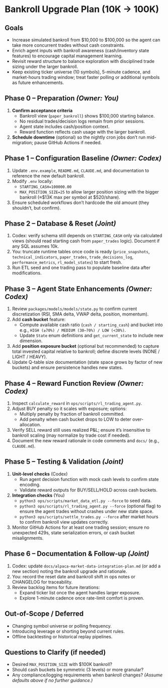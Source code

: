 # Bankroll Upgrade Plan (10K → 100K)

## Goals
- Increase simulated bankroll from $10,000 to $100,000 so the agent can take more concurrent trades without cash constraints.
- Enrich agent inputs with bankroll awareness (cash/inventory state features) to encourage capital management learning.
- Revisit reward structure to balance exploration with disciplined trade sizing under the larger bankroll.
- Keep existing ticker universe (10 symbols), 5-minute cadence, and market-hours trading window; treat faster polling or additional symbols as future enhancements.

## Phase 0 – Preparation *(Owner: You)*
1. **Confirm acceptance criteria**
   - Bankroll view (`paper_bankroll`) shows $100,000 starting balance.
   - No residual trades/decision logs remain from prior sessions.
   - Agent state includes cash/position context.
   - Reward function reflects cash usage with the larger bankroll.
2. **Schedule downtime** (optional) so the nightly cron jobs don’t run mid-migration; pause GitHub Actions if needed.

## Phase 1 – Configuration Baseline *(Owner: Codex)*
1. Update `.env.example`, `README.md`, `CLAUDE.md`, and documentation to reference the new default bankroll.
2. Modify `.env` locally:
   - `STARTING_CASH=100000.00`
   - `MAX_POSITION_SIZE=25` to allow larger position sizing with the bigger bankroll (≈$13K max per symbol at $520/share).
3. Ensure scheduled workflows don’t hardcode the old amount (they shouldn’t, but confirm).

## Phase 2 – Database & Reset *(Joint)*
1. Codex: verify schema still depends on `STARTING_CASH` only via calculated views (should read starting cash from `paper_trades` logic). Document if any SQL assumes 10k.
2. You: truncate runtime tables once code is ready (`price_snapshots`, `technical_indicators`, `paper_trades`, `trade_decisions_log`, `performance_metrics`, `rl_model_states`) to start fresh.
3. Run ETL seed and one trading pass to populate baseline data after modifications.

## Phase 3 – Agent State Enhancements *(Owner: Codex)*
1. Review `packages/models/models/state.py` to confirm current discretization (RSI, SMA delta, VWAP delta, position, momentum).
2. Add **cash bucket** feature:
   - Compute available cash ratio (`cash / starting_cash`) and bucket into e.g., `HIGH (≥70%) / MEDIUM (30–70%) / LOW (<30%)`.
   - Update `State` enum definitions and `get_current_state` to include new dimension.
3. Add **position exposure bucket** (optional but recommended) to capture total invested capital relative to bankroll; define discrete levels (NONE / LIGHT / HEAVY).
4. Update Q-table size documentation (state space grows by factor of new buckets) and ensure persistence handles new states.

## Phase 4 – Reward Function Review *(Owner: Codex)*
1. Inspect `calculate_reward` in `ops/scripts/rl_trading_agent.py`.
2. Adjust BUY penalty so it scales with exposure; options:
   - Multiply penalty by fraction of bankroll committed.
   - Add penalty when cash bucket drops to LOW to deter over-allocation.
3. Verify SELL reward still uses realized P&L; ensure it’s insensitive to bankroll scaling (may normalize by trade cost if needed).
4. Document the new reward rationale in code comments and `docs/` (e.g., `CLAUDE.md`).

## Phase 5 – Testing & Validation *(Joint)*
1. **Unit-level checks** (Codex)
   - Run agent decision function with mock cash levels to confirm state encoding.
   - Validate reward outputs for BUY/SELL/HOLD across cash buckets.
2. **Integration checks** (You)
   - `python3 ops/scripts/market_data_etl.py --force` to seed data.
   - `python3 ops/scripts/rl_trading_agent.py --force` (optional flag) to ensure the agent trades without crashes under new state space.
   - `python3 ops/scripts/settle_trades.py --force` after market hours to confirm bankroll view updates correctly.
3. Monitor GitHub Actions for at least one trading session; ensure no unexpected 429s, state serialization errors, or cash bucket misalignments.

## Phase 6 – Documentation & Follow-up *(Joint)*
1. Codex: update `docs/alpaca-market-data-integration-plan.md` (or add a new section) noting the bankroll upgrade and rationale.
2. You: record the reset date and bankroll shift in ops notes or CHANGELOG for traceability.
3. Review backlog items for future iterations:
   - Expand ticker list once the agent handles larger exposure.
   - Explore 1-minute cadence once rate-limit comfort is proven.

## Out-of-Scope / Deferred
- Changing symbol universe or polling frequency.
- Introducing leverage or shorting beyond current rules.
- Offline backtesting or historical replay pipelines.

## Questions to Clarify (if needed)
- Desired `MAX_POSITION_SIZE` with $100K bankroll?
- Should cash buckets be symmetric (3 levels) or more granular?
- Any compliance/logging requirements when bankroll changes?
*(Assume defaults above if no further guidance.)*
